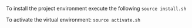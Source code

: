 To install the project environment execute the following `source install.sh`

To activate the virtual environment: `source activate.sh`
